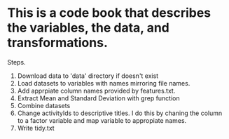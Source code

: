 # This is a code book that describes the variables, the data, and transformations.

Steps.


1. Download data to 'data' directory if doesn't exist
2. Load datasets to variables with names mirroring file names.
3. Add apprpiate column names provided by features.txt.
4. Extract Mean and Standard Deviation with grep function
5. Combine datasets
6. Change activityIds to descriptive titles.  I do this by chaning the column to a factor variable and map variable to appropiate names.
7. Write tidy.txt
